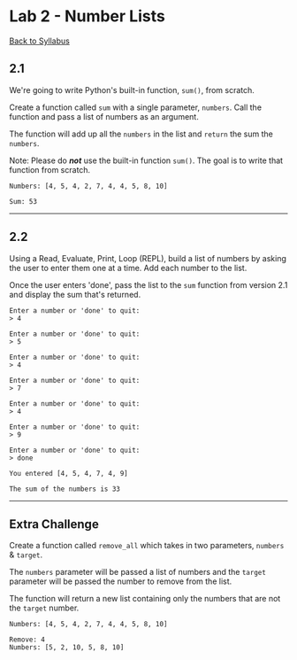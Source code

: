 # <a id="top"></a>Lab 2 - Number Lists

[Back to Syllabus](https://github.com/PdxCodeGuild/Programming102#top)

## 2.1

We're going to write Python's built-in function, `sum()`, from scratch.

Create a function called `sum` with a single parameter, `numbers`. Call the function and pass a list of numbers as an argument.

The function will add up all the `numbers` in the list and `return` the sum the `numbers`.

Note: Please do ***not*** use the built-in function `sum()`. The goal is to write that function from scratch.

```
Numbers: [4, 5, 4, 2, 7, 4, 4, 5, 8, 10]

Sum: 53
```
---

## 2.2

Using a Read, Evaluate, Print, Loop (REPL), build a list of numbers by asking the user to enter them one at a time. Add each number to the list.

Once the user enters 'done', pass the list to the `sum` function from version 2.1 and display the sum that's returned.

```
Enter a number or 'done' to quit:
> 4

Enter a number or 'done' to quit:
> 5

Enter a number or 'done' to quit:
> 4

Enter a number or 'done' to quit:
> 7

Enter a number or 'done' to quit:
> 4

Enter a number or 'done' to quit:
> 9

Enter a number or 'done' to quit:
> done

You entered [4, 5, 4, 7, 4, 9]

The sum of the numbers is 33
```
---

## Extra Challenge

Create a function called `remove_all` which takes in two parameters, `numbers` & `target`.

The `numbers` parameter will be passed a list of numbers and the `target` parameter will be passed the number to remove from the list. 

The function will return a new list containing only the numbers that are not the `target` number.

```
Numbers: [4, 5, 4, 2, 7, 4, 4, 5, 8, 10]

Remove: 4
Numbers: [5, 2, 10, 5, 8, 10]

```